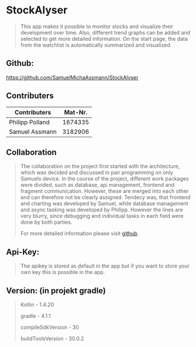 # StockAlyser

>This app makes it possible to monitor stocks and visualize their development over time.
>Also, different trend graphs can be added and selected to get more detailed information. 
>On the start page, the data from the watchlist is automatically summarized and visualized.

## Github:

https://github.com/SamuelMichaAssmann/StockAlyser


## Contributers

| Contributers    | Mat-Nr. |
|-----------------|---------|
| Philipp Polland | 1674335 |
| Samuel Assmann  | 3182906 |

## Collaboration

>The collaboration on the project first started with the architecture, which was decided and discussed in pair programming on only Samuels device.
>In the course of the project, different work packages were divided, such as database, api management, frontend and fragment communication.
>However, these are merged into each other and can therefore not be clearly assigned.
>Tendecy was, that frontend and charting was developed by Samuel, while database management and async tasking was developed by Philipp.
>However the lines are very blurry, since debugging and individual tasks in each field were done by both parties.
>
>For more detailed information please visit [github](https://github.com/SamuelMichaAssmann/StockAlyser/graphs/commit-activity).

## Api-Key:

> The apikey is stored as default in the app but if you want to store your own key this is possible in the app.

## Version: (in projekt gradle)

> Kotlin - 1.4.20
>
> gradle - 4.1.1
>
> compileSdkVersion - 30
>
> buildToolsVersion - 30.0.2


